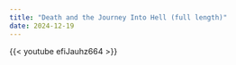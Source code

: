 ```yaml
---
title: "Death and the Journey Into Hell (full length)"
date: 2024-12-19
---
```


{{< youtube efiJauhz664 >}}
